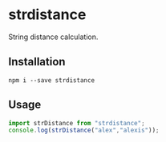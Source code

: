 # strdistance

String distance calculation.


## Installation

```
npm i --save strdistance
```

## Usage

```javascript
import strDistance from "strdistance";
console.log(strDistance("alex","alexis"));
```